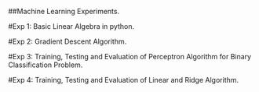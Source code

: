 
##Machine Learning Experiments.

#Exp 1: Basic Linear Algebra in python.

#Exp 2: Gradient Descent Algorithm.

#Exp 3: Training, Testing and Evaluation of Perceptron Algorithm for Binary Classification Problem.

#Exp 4: Training, Testing and Evaluation of Linear and Ridge Algorithm.



